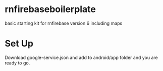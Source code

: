 # rnfirebaseboilerplate
basic starting kit for rnfirebase version 6 including maps

# Set Up
Download google-service.json and add to android/app folder and you are ready to go.
